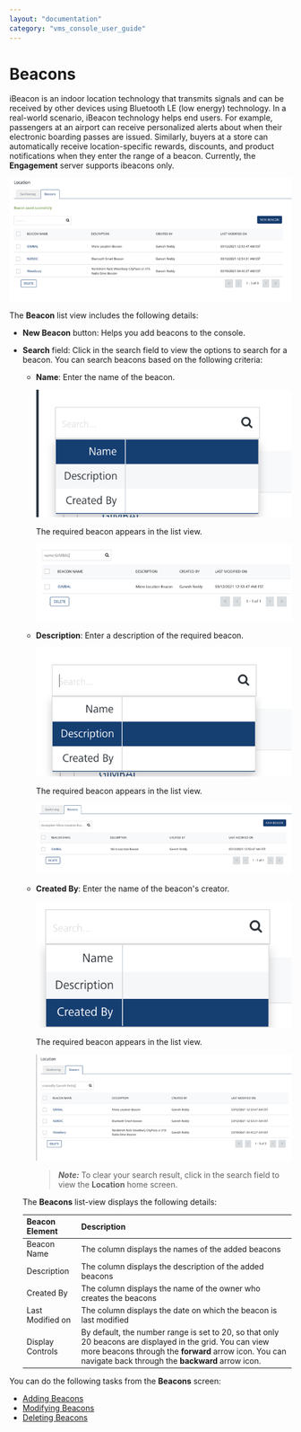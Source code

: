 ```yaml
---
layout: "documentation"
category: "vms_console_user_guide"
---
```

                             


Beacons
=======

iBeacon is an indoor location technology that transmits signals and can be received by other devices using Bluetooth LE (low energy) technology. In a real-world scenario, iBeacon technology helps end users. For example, passengers at an airport can receive personalized alerts about when their electronic boarding passes are issued. Similarly, buyers at a store can automatically receive location-specific rewards, discounts, and product notifications when they enter the range of a beacon. Currently, the **Engagement** server supports ibeacons only.

![](../Resources/Images/Engagement/Location/beaconshomepage_641x187.png)

The **Beacon** list view includes the following details:

*   **New Beacon** button: Helps you add beacons to the console.
*   **Search** field: Click in the search field to view the options to search for a beacon. You can search beacons based on the following criteria:
    
    *   **Name**: Enter the name of the beacon.
        
        ![](../Resources/Images/Engagement/Location/searchgeofencename.png)
        
        The required beacon appears in the list view.
        
        ![](../Resources/Images/Engagement/Location/beaconnameresult_560x86.png)
        
    *   **Description**: Enter a description of the required beacon.
        
        ![](../Resources/Images/Engagement/Location/searchgeofencedesc.png)
        
        The required beacon appears in the list view.
        
        ![](../Resources/Images/Engagement/Location/beacondescresult_551x84.png)
        
    *   **Created By**: Enter the name of the beacon's creator.
        
        ![](../Resources/Images/Engagement/Location/searchgeofencecreateby.png)
        
        The required beacon appears in the list view.
        
        ![](../Resources/Images/Engagement/Location/beaconresultcreatedby_552x105.png)
        
        > **_Note:_** To clear your search result, click in the search field to view the **Location** home screen.
        
    
    The **Beacons** list-view displays the following details:
    
    | Beacon Element | Description |
    | --- | --- |
    | Beacon Name | The column displays the names of the added beacons |
    | Description | The column displays the description of the added beacons |
    | Created By | The column displays the name of the owner who creates the beacons |
    | Last Modified on | The column displays the date on which the beacon is last modified |
    | Display Controls | By default, the number range is set to 20, so that only 20 beacons are displayed in the grid. You can view more beacons through the **forward** arrow icon. You can navigate back through the **backward** arrow icon. |
    

You can do the following tasks from the **Beacons** screen:

*   [Adding Beacons](Add_beacons.html)
*   [Modifying Beacons](Mod_beacons.html)
*   [Deleting Beacons](Del_beacons.html)
